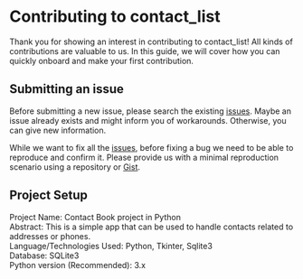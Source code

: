 # Contributing to contact_list

Thank you for showing an interest in contributing to contact_list! All kinds of contributions are valuable to us. In this guide, we will cover how you can quickly onboard and make your first contribution.

## Submitting an issue


Before submitting a new issue, please search the existing [issues](https://github.com/Anurag-Negi28/contact_list/issues). Maybe an issue already exists and might inform you of workarounds. Otherwise, you can give new information.

While we want to fix all the [issues](https://github.com/Anurag-Negi28/contact_list/issues), before fixing a bug we need to be able to reproduce and confirm it. Please provide us with a minimal reproduction scenario using a repository or [Gist](https://gist.github.com/).

## Project Setup


Project Name:	Contact Book project in Python<br>
Abstract:	This is a simple app that can be used to handle contacts related to addresses or phones.<br>
Language/Technologies Used:	Python, Tkinter, Sqlite3<br>
Database:	SQLite3<br>
Python version (Recommended):	3.x<br>
